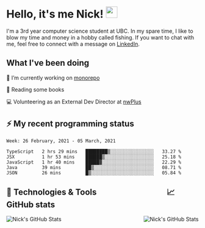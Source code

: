 
# Hello, it's me Nick! <img src="https://raw.githubusercontent.com/MartinHeinz/MartinHeinz/master/wave.gif" width="30px">

I'm a 3rd year computer science student at UBC. In my spare time, I like to blow my time and money in a hobby called fishing. If you want to chat with me, feel free to connect with a message on [LinkedIn](https://www.linkedin.com/in/nicholas-wong-a0a51510a/).

## What I've been doing
🔭 I’m currently working on [monorepo](https://github.com/nwplus/monorepo)

📖 Reading some books

💻 Volunteering as an External Dev Director at [nwPlus](https://www.facebook.com/nwplusubc/)

## ⚡️ My recent programming status
<!--START_SECTION:waka-->
```text
Week: 26 February, 2021 - 05 March, 2021

TypeScript   2 hrs 29 mins   ████████▒░░░░░░░░░░░░░░░░   33.27 % 
JSX          1 hr 53 mins    ██████▒░░░░░░░░░░░░░░░░░░   25.18 % 
JavaScript   1 hr 40 mins    █████▓░░░░░░░░░░░░░░░░░░░   22.29 % 
Java         39 mins         ██▒░░░░░░░░░░░░░░░░░░░░░░   08.71 % 
JSON         26 mins         █▒░░░░░░░░░░░░░░░░░░░░░░░   05.84 % 
```
<!--END_SECTION:waka-->



## 🔧 Technologies & Tools &nbsp;&nbsp;&nbsp;&nbsp;&nbsp;&nbsp;&nbsp;&nbsp;&nbsp;&nbsp;&nbsp;&nbsp;&nbsp;&nbsp;&nbsp;&nbsp;&nbsp;&nbsp;&nbsp;&nbsp;&nbsp;&nbsp;&nbsp;&nbsp;&nbsp;&nbsp;&nbsp;&nbsp;&nbsp;&nbsp;&nbsp;&nbsp;&nbsp;&nbsp;&nbsp;&nbsp;📈 GitHub stats
<a href="https://github.com/kozr/kozr">
  <img align="right" src="https://github-readme-stats.vercel.app/api?username=kozr&show_icons=true&line_height=27&count_private=true&title_color=ffffff&text_color=c9cacc&icon_color=2bbc8a&bg_color=1d1f21" alt="Nick's GitHub Stats" />
</a>
<a href="https://github.com/kozr/kozr">
  <img align="left" src="https://github-readme-stats.vercel.app/api/top-langs?username=kozr&show_icons=true&line_height=27&&hide=css,html&title_color=ffffff&text_color=c9cacc&icon_color=2bbc8a&bg_color=1d1f21" alt="Nick's GitHub Stats" />
</a>
